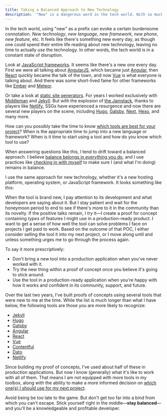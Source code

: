 ```yaml
---
title: Taking a Balanced Approach to New Technology
description: '"New" is a dangerous word in the tech world. With so much changing every day, how do we make sure we know which tools and technologies to invest our time in and which ones to leave behind?'
---
```


In the tech world, using "new" as a prefix can evoke a certain burdensome connotation. _New technology_, _new language_, _new framework_, _new phone_, _new feature_, etc. It feels like there's something new every day, as though one could spend their entire life reading about new technology, leaving no time to actually _use_ the technology. In other words, the tech world is in a constant state of disruption.

Look at [JavaScript frameworks](https://en.wikipedia.org/wiki/Single-page_application#JavaScript_frameworks). It seems like there's a new one every day. First we were all talking about [AngularJS](https://angularjs.org/), which became just [Angular](https://angular.io/), then [React](https://reactjs.org/) quickly became the talk of the town, and now [Vue](https://vuejs.org/) is what everyone is talking about. And there was some short-lived fame for other frameworks like [Ember](https://www.emberjs.com/) and [Meteor](https://www.meteor.com/).

Or take a look at [static site generators](https://www.staticgen.com/). For years I worked exclusively with [Middleman](https://middlemanapp.com/) and [Jekyll](https://jekyllrb.com/). But with the explosion of [the Jamstack](/wtf-is-jamstack.html), thanks to players like [Netlify](https://www.netlify.com/), SSGs have experienced a resurgence and now there are several new players on the scene, including [Hugo](https://gohugo.io/), [Gatsby](https://www.gatsbyjs.org/), [Next](https://nextjs.org/), [Hexo](https://hexo.io/), and many more.

How can you possibly take the time to know [which tools are best for your project](/choose-the-right-tool-for-the-job.html)? When is the appropriate time to jump into a new language or framework? When is it time to start using a tool and how do you know which tool to use?

When answering questions like this, I tend to drift toward a balanced approach. I believe [balance belongs in everything you do](https://www.thepolymathlab.com/balance-belongs-in-everything-you-do), and I use practices like [checking in with myself](https://www.thepolymathlab.com/maintain-balance-by-checking-in) to make sure I (and what I'm doing) remains in balance.

I use the same approach for new technology, whether it's a new hosting platform, operating system, or JavaScript framework. It looks something like this:

When the tool is brand new, I pay attention to its development and what developers are saying about it. But I stay patient and wait for the honeymoon period to end to see if there's more to it in the community than its novelty. If the positive talks remain, I _try_ it—I create a proof for concept containing _types_ of features I might use in a production-ready product. I want to get a sense of how well the tool can solve problems I face on projects I get paid to work. Based on the outcome of that POC, I either consider selling the tool it into my next project, or I move along until and unless something urges me to go through the process again.

To say it more prescriptively:

- Don't bring a new tool into a production application when you've never worked with it.
- Try the new thing within a proof of concept once you believe it's going to stick around.
- Use the tool in a production-ready application when you're happy with how it works and confident in its community, support, and future.

Over the last two years, I've built proofs of concepts using several tools that were new to me at the time. While the list is much longer than what I have below, the following tools are those you are more likely to recognize:

- [Jekyll](https://jekyllrb.com/)
- [Hugo](https://gohugo.io/)
- [Gatsby](https://www.gatsbyjs.org/)
- [Angular](https://angular.io/)
- [React](https://reactjs.org/)
- [Vue](https://vuejs.org/)
- [Contentful](https://www.contentful.com/)
- [Dato](https://www.datocms.com/)
- [Netlify](https://www.netlify.com/)

Since building my proof of concepts, I've used about half of these in production applications. But now I know (generally) what it's like to work with all of them. That means I am not equipped with more tools in my toolbox, along with the ability to make a more informed decision on [which one(s) I should use for my next project](/choose-the-right-tool-for-the-job.html).

Avoid being be too late to the game. But don't get too far into a bind from which you can't escape. Stick yourself right in the middle—**stay balanced**—and you'll be a knowledgeable and profitable developer.
